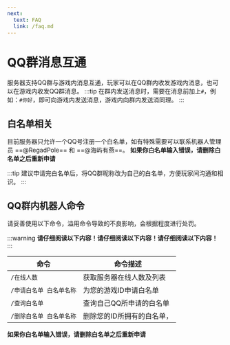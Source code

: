 ```yaml
---
next:
  text: FAQ
  link: /faq.md
---
```

# QQ群消息互通
服务器支持QQ群与游戏内消息互通，玩家可以在QQ群内收发游戏内消息，也可以在游戏内收发QQ群消息。
:::tip
在群内发送消息时，需要在消息前加上`#`，例如：`#你好`，即可向游戏内发送消息，游戏内向群内发送消同理。
:::
## 白名单相关
目前服务器只允许一个QQ号注册一个白名单，如有特殊需要可以联系机器人管理员 ==@RegadPole== 和 ==@海屿有燕==。
**如果你白名单输入错误，请删除白名单之后重新申请**

:::tip
建议申请完白名单后，将QQ群昵称改为自己的白名单，方便玩家间沟通和相识。
:::

## QQ群内机器人命令
请妥善使用以下命令，溢用命令导致的不良影响，会根据程度进行处罚。

:::warning
**请仔细阅读以下内容！请仔细阅读以下内容！请仔细阅读以下内容！**
:::

|命令         |命令描述                    |
|-------------|---------------------------|
|`/在线人数`   |获取服务器在线人数及列表    |
|`/申请白名单 白名单名称` |为您的游戏ID申请白名单    |
|`/查询白名单`      |查询自己QQ所申请的白名单  |
|`/删除白名单 白名单名称` |删除您的ID所拥有的白名单，| 

**如果你白名单输入错误，请删除白名单之后重新申请**